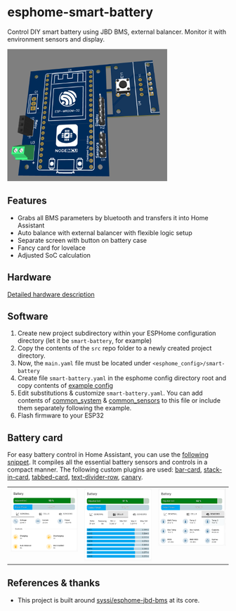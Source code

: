 # esphome-smart-battery
Control DIY smart battery using JBD BMS, external balancer. Monitor it with environment sensors and display.

<img src="images/header.png" alt="Project logo" height="300" width="auto">

## Features
- Grabs all BMS parameters by bluetooth and transfers it into Home Assistant
- Auto balance with external balancer with flexible logic setup
- Separate screen with button on battery case 
- Fancy card for lovelace
- Adjusted SoC calculation

## Hardware
[Detailed hardware description](pcb/README.md)

## Software
1) Create new project subdirectory within your ESPHome configuration directory (let it be `smart-battery`, for example) 
2) Copy the contents of the `src` repo folder to a newly created project directory.
3) Now, the `main.yaml` file must be located under `<esphome_config>/smart-battery`
4) Create file `smart-battery.yaml` in the esphome config directory root and copy contents of [example config](/examples/smart-battery.yaml)
5) Edit substitutions & customize `smart-battery.yaml`. You can add contents of [common_system](/examples/common_system.yaml) & [common_sensors](/examples/common_sensors.yaml) to this file or include them separately following the example.
6) Flash firmware to your ESP32

## Battery card
For easy battery control in Home Assistant, you can use the [following snippet](/battery-card/battery-card-example.yaml). It compiles all the essential battery sensors and controls in a compact manner. The following custom plugins are used: [bar-card](https://github.com/custom-cards/bar-card), [stack-in-card](https://github.com/custom-cards/stack-in-card), [tabbed-card](https://github.com/kinghat/tabbed-card), [text-divider-row](https://github.com/iantrich/text-divider-row), [canary](https://github.com/jcwillox/lovelace-canary).
<table border="0">
<tr>
<td valign="top"><img src="battery-card/screenshots/battery-card-tab1.png" alt="Battery card tab1 screenshot" width="250" height="auto"></td>
<td valign="top"><img src="battery-card/screenshots/battery-card-tab2.png" alt="Battery card tab2 screenshot" width="250" height="auto"></td>
<td valign="top"><img src="battery-card/screenshots/battery-card-tab3.png" alt="Battery card tab3 screenshot" width="250" height="auto"></td>
</tr>
</table>

## References & thanks
- This project is built around [syssi/esphome-jbd-bms](https://github.com/syssi/esphome-jbd-bms) at its core.
